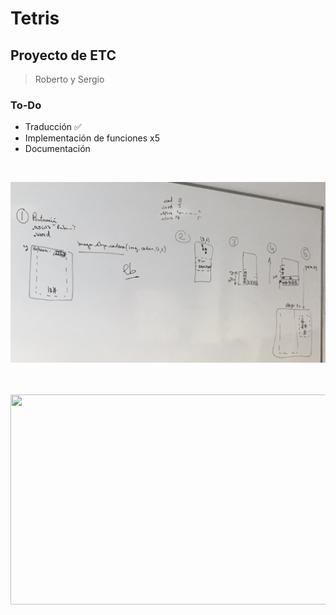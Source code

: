 # Tetris

## Proyecto de ETC

> Roberto y Sergio

### To-Do
- Traducción ✅
- Implementación de funciones x5
- Documentación

<br>

![Funciones](IMG_4233.jpg)

<br>
<br>
<img src="http://uy.emedemujer.com/wp-content/uploads/sites/4/2017/04/cube-1678974_1920.png" width="640" height="336">



